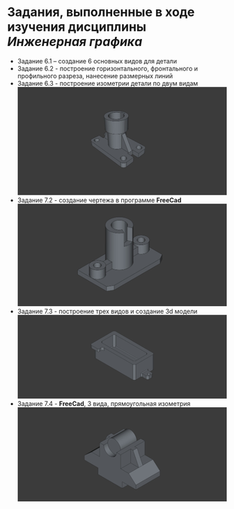 # Задания, выполненные в ходе изучения дисциплины _Инженерная графика_
- Задание 6.1 – создание 6 основных видов для детали
- Задание 6.2 - построение горизонтального, фронтального и профильного разреза, нанесение размерных линий
- Задание 6.3 - построение изометрии детали по двум видам
![](img/6.3.jpg)
- Задание 7.2 - создание чертежа в программе **FreeCad**
![](img/7.2.jpg)
- Задание 7.3 - построение трех видов и создание 3d модели
![](img/7.3.jpg)
- Задание 7.4 - **FreeCad**, 3 вида, прямоугольная изометрия
![](img/7.4.jpg)